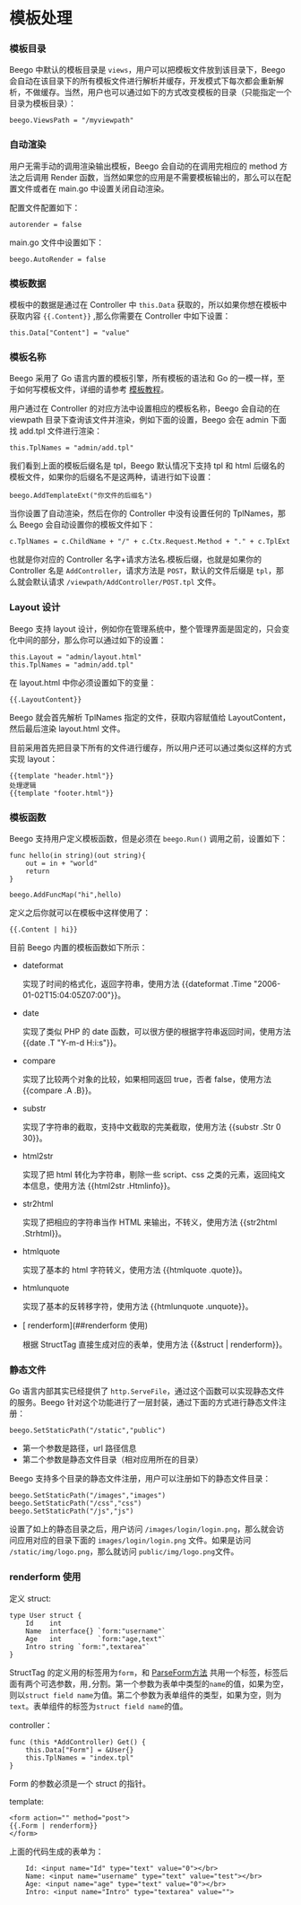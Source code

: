 # 模板处理

### 模板目录

Beego 中默认的模板目录是 `views`，用户可以把模板文件放到该目录下，Beego 会自动在该目录下的所有模板文件进行解析并缓存，开发模式下每次都会重新解析，不做缓存。当然，用户也可以通过如下的方式改变模板的目录（只能指定一个目录为模板目录）：

	beego.ViewsPath = "/myviewpath"

### 自动渲染

用户无需手动的调用渲染输出模板，Beego 会自动的在调用完相应的 method 方法之后调用 Render 函数，当然如果您的应用是不需要模板输出的，那么可以在配置文件或者在 main.go 中设置关闭自动渲染。

配置文件配置如下：

	autorender = false

main.go 文件中设置如下：

	beego.AutoRender = false

### 模板数据

模板中的数据是通过在 Controller 中 `this.Data` 获取的，所以如果你想在模板中获取内容 `{{.Content}}` ,那么你需要在 Controller 中如下设置：

	this.Data["Content"] = "value"

### 模板名称

Beego 采用了 Go 语言内置的模板引擎，所有模板的语法和 Go 的一模一样，至于如何写模板文件，详细的请参考 [模板教程](https://github.com/astaxie/build-web-application-with-golang/blob/master/ebook/07.4.md)。

用户通过在 Controller 的对应方法中设置相应的模板名称，Beego 会自动的在 viewpath 目录下查询该文件并渲染，例如下面的设置，Beego 会在 admin 下面找 add.tpl 文件进行渲染：

	this.TplNames = "admin/add.tpl"

我们看到上面的模板后缀名是 tpl，Beego 默认情况下支持 tpl 和 html 后缀名的模板文件，如果你的后缀名不是这两种，请进行如下设置：

	beego.AddTemplateExt("你文件的后缀名")

当你设置了自动渲染，然后在你的 Controller 中没有设置任何的 TplNames，那么 Beego 会自动设置你的模板文件如下：

	c.TplNames = c.ChildName + "/" + c.Ctx.Request.Method + "." + c.TplExt

也就是你对应的 Controller 名字+请求方法名.模板后缀，也就是如果你的 Controller 名是 `AddController`，请求方法是 `POST`，默认的文件后缀是 `tpl`，那么就会默认请求 `/viewpath/AddController/POST.tpl` 文件。

### Layout 设计

Beego 支持 layout 设计，例如你在管理系统中，整个管理界面是固定的，只会变化中间的部分，那么你可以通过如下的设置：

	this.Layout = "admin/layout.html"
	this.TplNames = "admin/add.tpl" 

在 layout.html 中你必须设置如下的变量：

	{{.LayoutContent}}
 
Beego 就会首先解析 TplNames 指定的文件，获取内容赋值给 LayoutContent，然后最后渲染 layout.html 文件。

目前采用首先把目录下所有的文件进行缓存，所以用户还可以通过类似这样的方式实现 layout：

	{{template "header.html"}}
	处理逻辑
	{{template "footer.html"}}

### 模板函数

Beego 支持用户定义模板函数，但是必须在 `beego.Run()` 调用之前，设置如下：

	func hello(in string)(out string){
		out = in + "world"
		return
	}
	
	beego.AddFuncMap("hi",hello)

定义之后你就可以在模板中这样使用了：

	{{.Content | hi}}

目前 Beego 内置的模板函数如下所示：

* dateformat

	实现了时间的格式化，返回字符串，使用方法 {{dateformat .Time "2006-01-02T15:04:05Z07:00"}}。

* date

	实现了类似 PHP 的 date 函数，可以很方便的根据字符串返回时间，使用方法 {{date .T "Y-m-d H:i:s"}}。

* compare

	实现了比较两个对象的比较，如果相同返回 true，否者 false，使用方法 {{compare .A .B}}。

* substr

	实现了字符串的截取，支持中文截取的完美截取，使用方法 {{substr .Str 0 30}}。

* html2str

	实现了把 html 转化为字符串，剔除一些 script、css 之类的元素，返回纯文本信息，使用方法 {{html2str .Htmlinfo}}。

* str2html

	实现了把相应的字符串当作 HTML 来输出，不转义，使用方法 {{str2html .Strhtml}}。

* htmlquote

	实现了基本的 html 字符转义，使用方法 {{htmlquote .quote}}。

* htmlunquote

	实现了基本的反转移字符，使用方法 {{htmlunquote .unquote}}。

* [ renderform](##renderform 使用)

	根据 StructTag 直接生成对应的表单，使用方法 {{&struct | renderform}}。

### 静态文件

Go 语言内部其实已经提供了 `http.ServeFile`，通过这个函数可以实现静态文件的服务。Beego 针对这个功能进行了一层封装，通过下面的方式进行静态文件注册：

	beego.SetStaticPath("/static","public")

- 第一个参数是路径，url 路径信息
- 第二个参数是静态文件目录（相对应用所在的目录）

Beego 支持多个目录的静态文件注册，用户可以注册如下的静态文件目录：

	beego.SetStaticPath("/images","images")
	beego.SetStaticPath("/css","css")
	beego.SetStaticPath("/js","js")

设置了如上的静态目录之后，用户访问 `/images/login/login.png`，那么就会访问应用对应的目录下面的 `images/login/login.png` 文件。如果是访问 `/static/img/logo.png`，那么就访问 `public/img/logo.png`文件。

### renderform 使用

定义 struct:

	type User struct {
		Id    int
		Name  interface{} `form:"username"`
		Age   int         `form:"age,text"`
		Intro string `form:",textarea"`
	}

StructTag 的定义用的标签用为`form`，和 [ParseForm方法](Controllers_Parameters.md#直接解析到-struct) 共用一个标签，标签后面有两个可选参数，用`,`分割。第一个参数为表单中类型的`name`的值，如果为空，则以`struct field name`为值。第二个参数为表单组件的类型，如果为空，则为`text`。表单组件的标签为`struct field name`的值。

controller：

	func (this *AddController) Get() {
	    this.Data["Form"] = &User{}
	    this.TplNames = "index.tpl"
	}

Form 的参数必须是一个 struct 的指针。

template:

	<form action="" method="post">
	{{.Form | renderform}}
	</form>

上面的代码生成的表单为：
	
```
	Id: <input name="Id" type="text" value="0"></br>
	Name: <input name="username" type="text" value="test"></br>
	Age: <input name="age" type="text" value="0"></br>
	Intro: <input name="Intro" type="textarea" value="">
```
